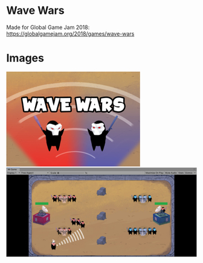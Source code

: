 # Wave Wars
Made for Global Game Jam 2018: https://globalgamejam.org/2018/games/wave-wars

# Images
![](./Images/0.png)
![](./Images/1.png)